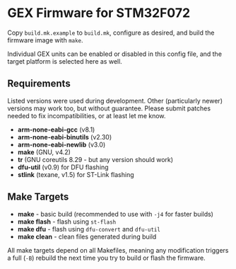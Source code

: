 # GEX Firmware for STM32F072

Copy `build.mk.example` to `build.mk`, configure as desired,
and build the firmware image with `make`.

Individual GEX units can be enabled or disabled in this config file, and the target platform is selected here as well.

## Requirements

Listed versions were used during development. Other (particularly newer) versions may work too, but without guarantee. 
Please submit patches needed to fix incompatibilities, or at least let me know.

- **arm-none-eabi-gcc** (v8.1)
- **arm-none-eabi-binutils** (v2.30)
- **arm-none-eabi-newlib** (v3.0)
- **make** (GNU, v4.2)
- **tr** (GNU coreutils 8.29 - but any version should work)
- **dfu-util** (v0.9) for DFU flashing
- **stlink** (texane, v1.5) for ST-Link flashing

## Make Targets

- **make** - basic build (recommended to use with `-j4` for faster builds)
- **make flash** - flash using `st-flash`
- **make dfu** - flash using `dfu-convert` and `dfu-util`
- **make clean** - clean files generated during build

All make targets depend on all Makefiles, meaning any modification triggers a full (`-B`) 
rebuild the next time you try to build or flash the firmware.
